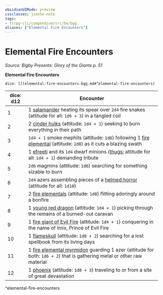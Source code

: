 ```yaml
---
obsidianUIMode: preview
cssclasses: json5e-note
tags:
- ttrpg-cli/compendium/src/5e/bgg
aliases: ["Elemental Fire Encounters"]
---
```

# Elemental Fire Encounters
*Source: Bigby Presents: Glory of the Giants p. 51* 

**Elemental Fire Encounters**

`dice: [](elemental-fire-encounters-bgg.md#^elemental-fire-encounters)`

| dice: d12 | Encounter |
|-----------|-----------|
| 1 | 1 [salamander](salamander.md) heating its spear over `2d4` fire snakes (attitude for all: `1d6 + 3`) in a tangled coil |
| 2 | 2 [cinder hulks](cinder-hulk-bgg.md) (attitude: `1d4 + 1`) seeking to burn everything in their path |
| 3 | `1d4 + 1` smoke mephits (attitude: `1d6`) following 1 [fire elemental](fire-elemental-xmm.md) (attitude: `1d8`) as it cuts a blazing swath |
| 4 | 1 [efreeti](efreeti.md) and its `1d4` dwarf minions ([thugs](thug.md); attitude for all: `1d4 + 1`) demanding tribute |
| 5 | `2d6` magmins (attitude: `1d6`) searching for something sizable to burn |
| 6 | `2d4` azers assembling pieces of a [helmed horror](helmed-horror.md) (attitude for all: `1d10`) |
| 7 | 2 [fire elementals](fire-elemental-xmm.md) (attitude: `1d8`) flitting adoringly around a bonfire |
| 8 | 1 [young red dragon](young-red-dragon.md) (attitude: `1d4 + 1`) picking through the remains of a burned-out caravan |
| 9 | 1 [fire giant of Evil Fire](fire-giant-of-evil-fire-bgg.md) (attitude: `1d4 + 1`) conquering in the name of Imix, Prince of Evil Fire |
| 10 | 1 [flameskull](flameskull.md) (attitude: `1d8 + 2`) searching for a lost spellbook from its living days |
| 11 | 1 [fire elemental myrmidon](fire-elemental-myrmidon-mpmm.md) guarding 1 azer (attitude for both: `1d6 + 2`) that is gathering metal or other raw material |
| 12 | 1 [phoenix](phoenix-mpmm.md) (attitude: `1d8 + 3`) traveling to or from a site of great devastation |
^elemental-fire-encounters